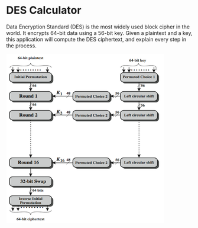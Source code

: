 # DES Calculator
Data Encryption Standard (DES) is the most widely used block cipher in the world. It encrypts 64-bit data using a 56-bit key.
Given a plaintext and a key, this application will compute the DES ciphertext, and explain every step in the process.

![](/diagram.png)
